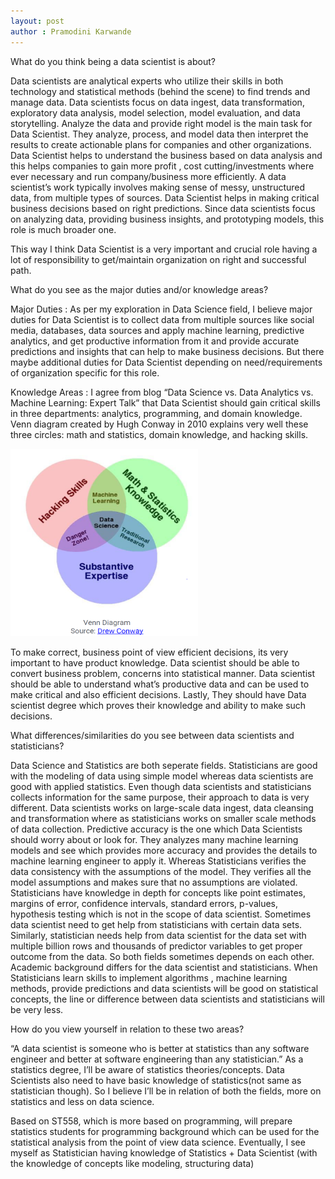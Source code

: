 ```yaml
---
layout: post
author : Pramodini Karwande
---
```







What do you think being a data scientist is about?<br />

Data scientists are analytical experts who utilize their skills in both technology and statistical methods (behind the scene) to find trends and manage data. Data scientists focus on data ingest, data transformation, exploratory data analysis, model selection, model evaluation, and data storytelling. Analyze the data and provide right model is the main task for Data Scientist. They analyze, process, and model data then interpret the results to create actionable plans for companies and other organizations. Data Scientist helps to understand the business based on data analysis and this helps companies to gain more profit , cost cutting/investments where ever necessary and run company/business more efficiently. A data scientist’s work typically involves making sense of messy, unstructured data, from multiple types of sources. Data Scientist helps in making critical business decisions based on right predictions.
Since data scientists focus on analyzing data, providing business insights, and prototyping models, this role is much broader one. 

This way I think Data Scientist is a very important and crucial role having a lot of responsibility to get/maintain organization on right and successful path.



 What do you see as the major duties and/or knowledge areas? <br />
 
Major Duties : As per my exploration in Data Science field, I believe major duties for Data Scientist is to collect data from multiple sources like social media, databases, data sources and apply machine learning, predictive analytics, and get productive information  from it and provide accurate predictions and insights that can help to make business decisions. But there maybe additional duties for Data Scientist depending on need/requirements of organization specific for this role. 

Knowledge Areas : I agree from blog “Data Science vs. Data Analytics vs. Machine Learning: Expert Talk” that Data Scientist should gain critical skills in three departments: analytics, programming, and domain knowledge. 
Venn diagram created by Hugh Conway in 2010 explains very well these three circles: math and statistics, domain knowledge, and hacking skills. 

<img src="https://raw.githubusercontent.com/pkarwan/pkarwan.github.io/master/images/blog1.PNG" width="300" height="300"/>	 

To make correct, business point of view efficient decisions, its very important to have product knowledge. Data scientist should be able to convert business problem, concerns into statistical manner. Data scientist should be able to understand what’s productive data and can be used to make critical and also efficient decisions. Lastly, They should have Data scientist degree which proves their knowledge and ability to make such decisions. 


What differences/similarities do you see between data scientists and statisticians?<br />

Data Science and Statistics are both seperate fields. Statisticians are good with the modeling of data using simple model whereas data scientists are good with applied statistics. 
Even though data scientists and statisticians collects information for the same purpose, their approach to data is very different. Data scientists works on large-scale data ingest, data cleansing and transformation where as statisticians works on smaller scale methods of data collection. Predictive accuracy is the one which Data Scientists should worry about or look for. They analyzes many machine learning models and see which provides more accuracy and provides the details to machine learning engineer to apply it. Whereas Statisticians verifies the  data consistency with the assumptions of the model. They verifies all the model assumptions and makes sure that no assumptions are violated.
Statisticians have knowledge in depth for concepts like point estimates, margins of error, confidence intervals, standard errors, p-values, hypothesis testing which is not in the scope of data scientist.
Sometimes data scientist need to get help from statisticians with certain data sets. Similarly, statistician needs help from data scientist for the data set with multiple billion rows and thousands of predictor variables to get proper outcome from the data. 
So both fields sometimes depends on each other.
Academic background differs for the data scientist and statisticians. 
When Statisticians learn skills to implement algorithms , machine learning methods, provide predictions and data scientists will be good on statistical concepts,  the line or difference between data scientists and statisticians will be very less.


How do you view yourself in relation to these two areas?<br />

 “A data scientist is someone who is better at statistics than any software engineer and better at software engineering than any statistician.”
As a statistics degree, I’ll be aware of statistics theories/concepts. Data Scientists also need to have basic knowledge of statistics(not same as statistician though). So I believe I’ll be in relation of both the fields, more on statistics and less on data science. 

Based on ST558, which is more based on programming, will prepare statistics students for programming background which can be used for the statistical analysis from the point of view data science.
Eventually, I see myself as Statistician having knowledge of Statistics + Data Scientist (with the knowledge of concepts like modeling, structuring data) 

